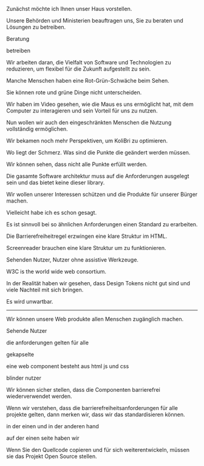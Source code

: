 Zunächst möchte ich Ihnen unser Haus vorstellen.

Unsere Behörden und Ministerien beauftragen uns, Sie zu beraten und Lösungen zu betreiben. 

Beratung

betreiben

Wir arbeiten daran, die Vielfalt von Software und Technologien zu reduzieren, um flexibel für die Zukunft aufgestellt zu sein.

Manche Menschen haben eine Rot-Grün-Schwäche beim Sehen.

Sie können rote und grüne Dinge nicht unterscheiden.

Wir haben im Video gesehen, wie die Maus es uns ermöglicht hat, mit dem Computer zu interagieren und sein Vorteil für uns zu nutzen.

Nun wollen wir auch den eingeschränkten Menschen die Nutzung vollständig ermöglichen.

Wir bekamen noch mehr Perspektiven, um KoliBri zu optimieren.


Wo liegt der Schmerz. Was sind die Punkte die geändert werden müssen.


Wir können sehen, dass nicht alle Punkte erfüllt werden.

Die gasamte Software architektur muss auf die Anforderungen ausgelegt sein und das bietet keine dieser library.

Wir wollen unserer Interessen schützen und die Produkte für unserer Bürger machen.

Vielleicht habe ich es schon gesagt.

Es ist sinnvoll bei so ähnlichen Anforderungen einen Standard zu erarbeiten.

Die Barrierefreiheitregel erzwingen eine klare Struktur im HTML.

Screenreader brauchen eine klare Struktur um zu funktionieren.

Sehenden Nutzer, Nutzer ohne assistive Werkzeuge.

W3C is the world wide web consortium.

In der Realität haben wir gesehen, dass Design Tokens nicht gut sind und viele Nachteil mit sich bringen.

Es wird unwartbar.



----


Wir können unsere Web produkte allen Menschen zugänglich machen.

Sehende Nutzer

die anforderungen gelten für alle

gekapselte

eine web component besteht aus html js und css

blinder nutzer

Wir können sicher stellen, dass die Componenten barrierefrei wiederverwendet werden.

Wenn wir verstehen, dass die barrierefreiheitsanforderungen für alle projekte gelten, dann merken wir, dass wir das standardisieren können.

in der einen und in der anderen hand

auf der einen seite haben wir

Wenn Sie den Quellcode copieren und für sich weiterentwickeln, müssen sie das Projekt Open Source stellen.